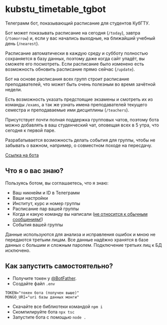 # kubstu_timetable_tgbot
Телеграмм бот, показывающий расписание для студентов КубГТУ.

Бот может показывать расписание на сегодня (`/today`), завтра (`/tomorrow`) и, если у вас начались выходные, на ближайший учебный день (`/nearest`).

Расписание автоматически в каждую среду и субботу полностью сохраняется в базу данных, поэтому даже когда сайт упадёт, вы сможете его посмотреть. Если расписание было изменено есть возможность обновить расписание прямо сейчас (`/update`).

Бот на основе расписания всех групп строит расписание преподавателей, что может быть очень полезным во время зачётной недели.

Есть возможность указать предстоящие экзамены и смотреть их из команды `/exams`, а так же узнать имена преподавателей текущего семестра и преподаваемые ими дисциплины (`/teachers`).

Присутствует почти полная поддержка групповых чатов, поэтому бота можно добавлять в ваш студенческий чат, оповещая всех в 5 утра, что сегодня к первой паре. 

Разрабатывается возможность делать события для группы, чтобы не забывать о важном, например, о совместном походе на пересдачу.

[Ссылка на бота](https://t.me/kubstu_timetable_bot)

## Что я о вас знаю?

Пользуясь ботом, вы соглашаетесь, что я знаю:
- Ваш никнейм и ID в Телеграмм
- Ваши настройки
- Институт, курс и номер группы
- Расписание пар вашей группы
- Когда и какую команду вы написали (<a href="https://github.com/Elektroplayer/kubstu_timetable_tgbot/blob/master/src/events/MessageEvent.ts#L28-L32">не относится к обычным сообщениям!</a>)
- События вашей группы

Данные используются для анализа и исправления ошибок и мною не передаются третьим лицам. Все данные надёжно хранятся в базе данных с большим и сложным паролем. Подключение третьих лиц к БД исключено.

## Как запустить самостоятельно?

- Получите токен у [@BotFather](https://t.me/BotFather).
- Создайте файл `.env`
```
TOKEN="токен бота (получен выше)"
MONGO_URI="uri базы данных монги"
```

- Скачайте все библиотеки командой `npm i`
- Скомпилируйте бота `npx tsc`
- Запустите бота с помощью `node .`

